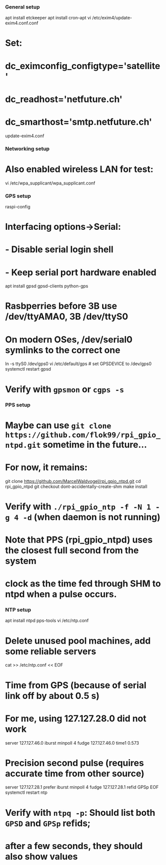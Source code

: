 ### General setup

apt install etckeeper
apt install cron-apt
vi /etc/exim4/update-exim4.conf.conf
# Set:
# dc_eximconfig_configtype='satellite'
# dc_readhost='netfuture.ch'
# dc_smarthost='smtp.netfuture.ch'
update-exim4.conf

### Networking setup

# Also enabled wireless LAN for test:
vi /etc/wpa_supplicant/wpa_supplicant.conf

### GPS setup

raspi-config
# Interfacing options→Serial:
# - Disable serial login shell
# - Keep serial port hardware enabled
apt install gpsd gpsd-clients python-gps
# Rasbperries before 3B use /dev/ttyAMA0, 3B /dev/ttyS0
# On modern OSes, /dev/serial0 symlinks to the correct one
ln -s ttyS0 /dev/gps0
vi /etc/default/gps # set GPSDEVICE to /dev/gps0
systemctl restart gpsd
# Verify with `gpsmon` or `cgps -s`

### PPS setup

# Maybe can use `git clone https://github.com/flok99/rpi_gpio_ntpd.git` sometime in the future…
# For now, it remains:
git clone https://github.com/MarcelWaldvogel/rpi_gpio_ntpd.git
cd rpi_gpio_ntpd
git checkout dont-accidentally-create-shm
make install
# Verify with `./rpi_gpio_ntp -f -N 1 -g 4 -d` (when daemon is not running)
# Note that PPS (rpi_gpio_ntpd) uses the closest full second from the system
# clock as the time fed through SHM to ntpd when a pulse occurs.

### NTP setup

apt install ntpd pps-tools
vi /etc/ntp.conf
# Delete unused pool machines, add some reliable servers
cat >> /etc/ntp.conf << EOF
# Time from GPS (because of serial link off by about 0.5 s)
# For me, using 127.127.28.0 did not work
server 127.127.46.0 iburst minpoll 4
fudge 127.127.46.0 time1 0.573
# Precision second pulse (requires accurate time from other source)
server 127.127.28.1 prefer iburst minpoll 4
fudge 127.127.28.1 refid GPSp
EOF
systemctl restart ntp
# Verify with `ntpq -p`: Should list both `GPSD` and `GPSp` refids;
# after a few seconds, they should also show values

